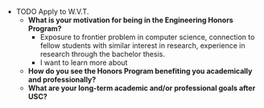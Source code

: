 - TODO Apply to W.V.T.
	- **What is your motivation for being in the Engineering Honors Program?**
		- Exposure to frontier problem in computer science, connection to fellow students with similar interest in research, experience in research through the bachelor thesis.
		- I want to learn more about
	- **How do you see the Honors Program benefiting you academically and professionally?**
	- **What are your long-term academic and/or professional goals after USC?**
